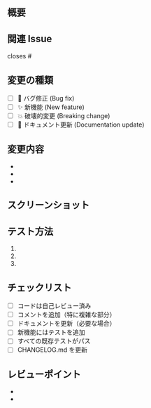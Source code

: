 ## 概要
<!-- この PR で何を実現するか簡潔に説明 -->

## 関連 Issue
<!-- closes #123 の形式で Issue を関連付け -->
closes #

## 変更の種類
<!-- 該当するものにチェック -->
- [ ] 🐛 バグ修正 (Bug fix)
- [ ] ✨ 新機能 (New feature)
- [ ] 💥 破壊的変更 (Breaking change)
- [ ] 📝 ドキュメント更新 (Documentation update)

## 変更内容
<!-- 詳細な変更内容を箇条書きで -->
- 
- 
- 

## スクリーンショット
<!-- UI の変更がある場合は画像を添付 -->

## テスト方法
<!-- レビュアーがこの変更をテストする手順 -->
1. 
2. 
3. 

## チェックリスト
<!-- すべての項目をチェックしてから PR を作成 -->
- [ ] コードは自己レビュー済み
- [ ] コメントを追加（特に複雑な部分）
- [ ] ドキュメントを更新（必要な場合）
- [ ] 新機能にはテストを追加
- [ ] すべての既存テストがパス
- [ ] CHANGELOG.md を更新

## レビューポイント
<!-- 特に注意して見てほしい点 -->
- 
- 
